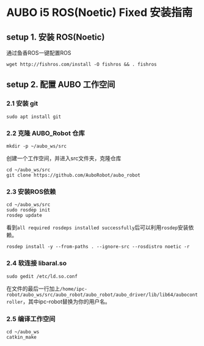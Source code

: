 # AUBO i5 ROS(Noetic) Fixed 安装指南

## setup 1. 安装 ROS(Noetic)
通过鱼香ROS一键配置ROS
```
wget http://fishros.com/install -O fishros && . fishros
```

## setup 2. 配置 AUBO 工作空间
### 2.1 安装 git
```
sudo apt install git
```
### 2.2 克隆 AUBO_Robot 仓库
```
mkdir -p ~/aubo_ws/src
```
创建一个工作空间，并进入src文件夹，克隆仓库
```
cd ~/aubo_ws/src
git clone https://github.com/AuboRobot/aubo_robot
```  
### 2.3 安装ROS依赖
```
cd ~/aubo_ws/src
sudo rosdep init
rosdep update
```
看到`all required rosdeps installed successfully`后可以利用`rosdep`安装依赖。
```
rosdep install -y --from-paths . --ignore-src --rosdistro noetic -r
```

### 2.4 软连接 libaral.so
```
sudo gedit /etc/ld.so.conf
```
在文件的最后一行加上`/home/ipc-robot/aubo_ws/src/aubo_robot/aubo_robot/aubo_driver/lib/lib64/aubocontroller`，其中ipc-robot替换为你的用户名。

### 2.5 编译工作空间
```
cd ~/aubo_ws
catkin_make
```



